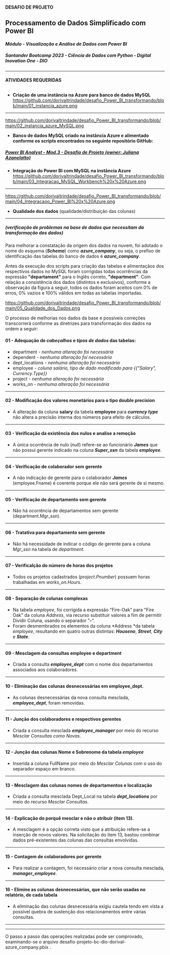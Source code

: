 #### **DESAFIO DE PROJETO**
## **Processamento de Dados Simplificado com Power BI**
#### *Módulo - Visualização e Análise de Dados com Power BI*
##### **Santander Bootcamp 2023 - Ciência de Dados com Python - Digital Inovation One - DIO**
---- 
#### **ATIVIDADES REQUERIDAS**

## 

- **Criação de uma instância na Azure para banco de dados MySQL**
https://github.com/dorivaltrindade/desafio_Power_BI_transformando/blob/main/01_instancia_azure.png
---- 
https://github.com/dorivaltrindade/desafio_Power_BI_transformando/blob/main/02_instancia_azure_MySQL.png

- **Banco de dados MySQL criado na instância Azure e alimentado conforme os scripts encontrados no seguinte repositório GitHub:**

##### [Power BI Analyst - Mod.3 - Desafio de Projeto (owner: Juliana Azanelatto)](https://github.com/julianazanelatto/power_bi_analyst/tree/main/M%C3%B3dulo%203/Desafio%20de%20Projeto)


- **Integração do Power BI com MySQL na instância Azure**
https://github.com/dorivaltrindade/desafio_Power_BI_transformando/blob/main/03_Integracao_MySQL_Workbench%20x%20Azure.png
----
https://github.com/dorivaltrindade/desafio_Power_BI_transformando/blob/main/04_Integracaoo_Power_BI%20x%20Azure.png
- **Qualidade dos dados** (qualidade/distribuição das colunas)
---
##### (verificação de problemas na base de dados que necessitam da transformação dos dados)
Para melhorar a constatação da origem dos dados na nuvem, foi adotado o nome do esquema (***Schema***) como ***azure_company***, ou seja, o prefixo de identificação das tabelas do banco de dados é ***azure_company***.

Antes da execução dos scripts para criação das tabelas e alimentaçãos dos respectivos dados no MySQL foram corrigidas todas ocorrências da expressão **"departament"** para o Inglês correto, **"department"**. Com relação a consistência dos dados (distintos e exclusivos), conforme a observação da figura a seguir, todos os dados foram aceitos com 0% de erros, 0% vazios e 100% válidos em todas as tabelas importadas.

https://github.com/dorivaltrindade/desafio_Power_BI_transformando/blob/main/05_Qualidade_dos_Dados.png


O processo de melhorias nos dados da base e possíveis correções transcorrerá conforme as diretrizes para transformação dos dados na ordem a seguir:

#### **01 - Adequação de *cabeçalhos* e *tipos de dados* das tabelas:**

- department - *nenhuma alteração foi necessária*
- dependent - *nenhuma alteração foi necessária*
- dept_locatíons - *nenhuma alteração foi necessária*
- employee - *coluna salário, tipo de dado modificado para {{"Salary", Currency.Type}}*
- project - *nenhuma alteração foi necessária*
- works_on - *nenhuma alteração foi necessária*
---
#### **02 - Modificação dos valores monetários para o tipo double precision**

- A alteração da coluna **salary** da tabela **employee** para ***currency type*** não altera a precisão interna dos números para efeito de cálculos.
---
#### **03 - Verificação da existência dos nulos e analise a remoção**

- A única ocorrência de nulo (*null*) refere-se ao funcionário ***James*** que não possui gerente indicado na coluna ***Super_ssn*** da tabela ***employee***.
---
#### **04 - Verificação de colaborador sem gerente**

- A não indicação de gerente para o colaborador ***James*** (employee.Fname) é coerente porque ele não será gerente de si mesmo.
---
#### **05 - Verificação de departamento sem gerente**

- Não há ocorrência de departamentos sem gerente (department.Mgr_ssn).
---
#### **06 - Tratativa para departamento sem gerente**

- Não há necessidade de indicar o código de gerente para a coluna *Mgr_ssn* na tabela de *department*.
---
#### **07 - Verificalção do número de horas dos projetos**

- Todos os projetos cadastrados (*project.Pnumber*) possuem horas trabalhadas em *works_on.Hours*.
---
#### **08 - Separação de colunas complexas**

- Na tabela *employee*, foi corrigida a expressão "Fire-Oak" para "Fire Oak" da coluna *Address*, via recurso substituir valores a fim de permitir Dividir Coluna, usando o separador "**-**".
- Foram desmembrados os elementos da coluna *Address *da tabela *employee*, resultando em quatro outras distintas: ***Houseno***, ***Street***, ***City*** e ***State***.
---
#### **09 - Mesclagem da consultas employee  e department** 

- Criada a consulta ***employee_dept*** com o nome dos departamentos associados aos colaboradores.
---
#### **10 - Eliminação das colunas desnecessárias em employee_dept.**

- As colunas desnecessárias da nova consulta mesclada, ***employee_dept***, foram removidas.
---
#### **11 - Junção dos colaboradores e respectivos gerentes**

- Criada a consulta mesclada ***employee_manager*** por meio do recurso *Mesclar Consultas como Novas*.
---
#### **12 - Junção das colunas Nome e Sobrenome da tabela *employee***

- Inserida a coluna FullName por meio do *Mesclar Colunas* com o uso do separador espaço em branco.
---
#### **13 - Mesclagem das colunas nomes de departamentos e localização**

- Criada a consulta mesclada Dept_Local na tabela ***dept_locations*** por meio do recurso *Mesclar Consultas*.
---
#### **14 - Explicação do porquê mesclar e não o atribuir (item 13).**

- A mesclagem é a opção correta visto que a atribuição refere-se a inserção de novos valores. Na solicitação do item 13, bastou combinar dados pré-existentes das colunas das consultas envolvidas.
---
#### **15 - Contagem de colaboradores por gerente**

- Para realizar a contagem, foi necessário criar a nova consulta mesclada, ***manager_employee***.
---
#### **16 - Elimine as colunas desnecessárias, que não serão usadas no relatório, de cada tabela**

- A eliminação das colunas desnecessária exigiu cautela tendo em vista a possível quebra de sustenção dos relacionamentos entre várias consultas.
---
---
O passo a passo das operações realizadas pode ser comprovado, examinando-se o arquivo desafio-projeto-bc-dio-dorival-azure_company.pbix .
